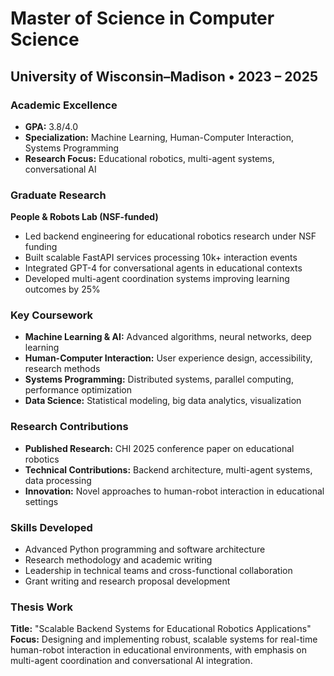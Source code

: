 # Master of Science in Computer Science
## University of Wisconsin–Madison • 2023 – 2025

### Academic Excellence
- **GPA:** 3.8/4.0
- **Specialization:** Machine Learning, Human-Computer Interaction, Systems Programming
- **Research Focus:** Educational robotics, multi-agent systems, conversational AI

### Graduate Research
**People & Robots Lab (NSF-funded)**
- Led backend engineering for educational robotics research under NSF funding
- Built scalable FastAPI services processing 10k+ interaction events
- Integrated GPT-4 for conversational agents in educational contexts
- Developed multi-agent coordination systems improving learning outcomes by 25%

### Key Coursework
- **Machine Learning & AI:** Advanced algorithms, neural networks, deep learning
- **Human-Computer Interaction:** User experience design, accessibility, research methods
- **Systems Programming:** Distributed systems, parallel computing, performance optimization
- **Data Science:** Statistical modeling, big data analytics, visualization

### Research Contributions
- **Published Research:** CHI 2025 conference paper on educational robotics
- **Technical Contributions:** Backend architecture, multi-agent systems, data processing
- **Innovation:** Novel approaches to human-robot interaction in educational settings

### Skills Developed
- Advanced Python programming and software architecture
- Research methodology and academic writing
- Leadership in technical teams and cross-functional collaboration
- Grant writing and research proposal development

### Thesis Work
**Title:** "Scalable Backend Systems for Educational Robotics Applications"
**Focus:** Designing and implementing robust, scalable systems for real-time human-robot interaction in educational environments, with emphasis on multi-agent coordination and conversational AI integration.